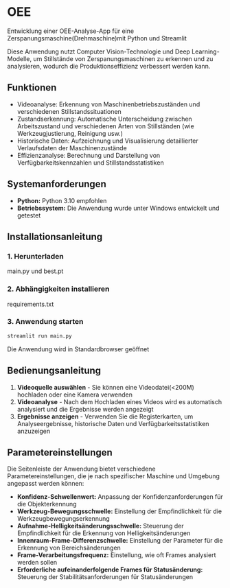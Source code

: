 # OEE
Entwicklung einer OEE-Analyse-App für eine  Zerspanungsmaschine(Drehmaschine)mit Python und Streamlit

Diese Anwendung nutzt Computer Vision-Technologie und Deep Learning-Modelle, um Stillstände von Zerspanungsmaschinen zu erkennen und zu analysieren, wodurch die Produktionseffizienz verbessert werden kann.

## Funktionen

- Videoanalyse: Erkennung von Maschinenbetriebszuständen und verschiedenen Stillstandssituationen
- Zustandserkennung: Automatische Unterscheidung zwischen Arbeitszustand und verschiedenen Arten von Stillständen (wie Werkzeugjustierung, Reinigung usw.)
- Historische Daten: Aufzeichnung und Visualisierung detaillierter Verlaufsdaten der Maschinenzustände
- Effizienzanalyse: Berechnung und Darstellung von Verfügbarkeitskennzahlen und Stillstandsstatistiken

## Systemanforderungen

- **Python:** Python 3.10 empfohlen
- **Betriebssystem:** Die Anwendung wurde unter Windows entwickelt und getestet

## Installationsanleitung

### 1. Herunterladen
main.py und best.pt

### 2. Abhängigkeiten installieren
requirements.txt

### 3. Anwendung starten

```bash
streamlit run main.py
```

Die Anwendung wird in Standardbrowser geöffnet

## Bedienungsanleitung

1. **Videoquelle auswählen** - Sie können eine Videodatei(<200M) hochladen oder eine Kamera verwenden
2. **Videoanalyse** - Nach dem Hochladen eines Videos wird es automatisch analysiert und die Ergebnisse werden angezeigt
3. **Ergebnisse anzeigen** - Verwenden Sie die Registerkarten, um Analyseergebnisse, historische Daten und Verfügbarkeitsstatistiken anzuzeigen

## Parametereinstellungen

Die Seitenleiste der Anwendung bietet verschiedene Parametereinstellungen, die je nach spezifischer Maschine und Umgebung angepasst werden können:

- **Konfidenz-Schwellenwert:** Anpassung der Konfidenzanforderungen für die Objekterkennung
- **Werkzeug-Bewegungsschwelle:** Einstellung der Empfindlichkeit für die Werkzeugbewegungserkennung
- **Aufnahme-Helligkeitsänderungsschwelle:** Steuerung der Empfindlichkeit für die Erkennung von Helligkeitsänderungen
- **Innenraum-Frame-Differenzschwelle:** Einstellung der Parameter für die Erkennung von Bereichsänderungen
- **Frame-Verarbeitungsfrequenz:** Einstellung, wie oft Frames analysiert werden sollen
- **Erforderliche aufeinanderfolgende Frames für Statusänderung:** Steuerung der Stabilitätsanforderungen für Statusänderungen

